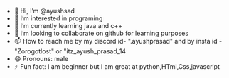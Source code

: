 - 👋 Hi, I’m @ayushsad
- 👀 I’m interested in programing
- 🌱 I’m currently learning java and c++
- 💞️ I’m looking to collaborate on github for learning purposes
- 📫 How to reach me by my discord id- ".ayushprasad" and by insta id - "Zorogotlost" or "itz_ayush_prasad_14
- 😄 Pronouns: male
- ⚡ Fun fact: I am beginner but I am great at python,HTml,Css,javascript

<!---
ayushsad/ayushsad is a ✨ special ✨ repository because its `README.md` (this file) appears on your GitHub profile.
You can click the Preview link to take a look at your changes.
--->
